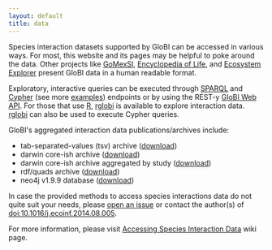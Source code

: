 ```yaml
---
layout: default
title: data
---
```


Species interaction datasets supported by GloBI can be accessed in various ways. For most, this website and its pages may be helpful to poke around the data. Other projects like [GoMexSI](http://gomexsi.tamucc.edu), [Encyclopedia of Life](http://eol.org), and [Ecosystem Explorer](http://danielabar.github.io/globi-proto) present GloBI data in a human readable format. 

Exploratory, interactive queries can be executed through [SPARQL](https://lod.globalbioticinteractions.org/globi/sparql?query=SELECT+*+WHERE+%7B%3FX+%3FP+%3FY%7D+LIMIT+10&output=json&stylesheet=%2Fxml-to-html.xsl&force-accept=text%2Fplain) and [Cypher](http://tinyurl.com/whatthingsdohumanseat) (see more [examples](https://github.com/jhpoelen/eol-globi-data/wiki/Cypher)) endpoints or by using the REST-y [GloBI Web API](https://github.com/jhpoelen/eol-globi-data/wiki/API). For those that use [R](http://r-project.org), [rglobi](http://cran.r-project.org/package=rglobi) is available to explore interaction data. [rglobi](http://cran.r-project.org/package=rglobi) can also be used to execute Cypher queries. 

GloBI's aggregated interaction data publications/archives include:

<ul>
<li>tab-separated-values (tsv) archive (<a href="https://depot.globalbioticinteractions.org/snapshot/target/eol-globi-datasets-1.0-SNAPSHOT-tsv.zip">download</a>) </li>
<li>darwin core-ish archive (<a href="https://depot.globalbioticinteractions.org/snapshot/target/eol-globi-datasets-1.0-SNAPSHOT-darwin-core.zip">download</a>) </li>
<li>darwin core-ish archive aggregated by study (<a href="https://depot.globalbioticinteractions.org/snapshot/target/eol-globi-datasets-1.0-SNAPSHOT-darwin-core-aggregated.zip">download</a>) </li>
<li>rdf/quads archive (<a href="https://depot.globalbioticinteractions.org/snapshot/target/eol-globi-datasets-1.0-SNAPSHOT-nq.tar.gz">download</a>)</li>
<li>neo4j v1.9.9 database (<a href="https://depot.globalbioticinteractions.org/snapshot/target/eol-globi-datasets-1.0-SNAPSHOT-neo4j-graph-db.zip">download</a>)</li>
</ul>

In case the provided methods to access species interactions data do not quite suit your needs, please [open an issue](https://github.com/jhpoelen/eol-globi-data/issues/new) or contact the author(s) of [doi:10.1016/j.ecoinf.2014.08.005](http://dx.doi.org/10.1016/j.ecoinf.2014.08.005).  

For more information, please visit [Accessing Species Interaction Data](https://github.com/jhpoelen/eol-globi-data/wiki#accessing-species-interaction-data) wiki page.

